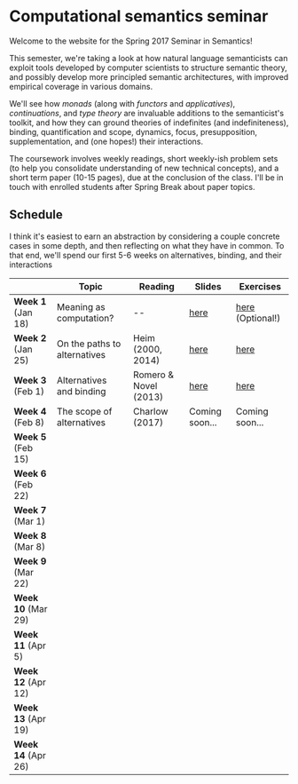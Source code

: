 # Computational semantics seminar

Welcome to the website for the Spring 2017 Seminar in Semantics!

This semester, we're taking a look at how natural language semanticists can
exploit tools developed by computer scientists to structure semantic theory,
and possibly develop more principled semantic architectures, with improved
empirical coverage in various domains.

We'll see how *monads* (along with *functors* and *applicatives*),
*continuations*, and *type theory* are invaluable additions to the
semanticist's toolkit, and how they can ground theories of indefinites (and
indefiniteness), binding, quantification and scope, dynamics, focus,
presupposition, supplementation, and (one hopes!) their interactions.

The coursework involves weekly readings, short weekly-ish problem sets (to
help you consolidate understanding of new technical concepts), and a short term
paper (10-15 pages), due at the conclusion of the class. I'll be in touch with
enrolled students after Spring Break about paper topics.

## Schedule

I think it's easiest to earn an abstraction by considering a couple concrete
cases in some depth, and then reflecting on what they have in common. To that
end, we'll spend our first 5-6 weeks on alternatives, binding, and their
interactions

|                      | Topic                        | Reading               | Slides                                                                 | Exercises                                                                            |
|----------------------|------------------------------|-----------------------|------------------------------------------------------------------------|--------------------------------------------------------------------------------------|
| **Week 1** (Jan 18)  | Meaning as computation?      | --                    | [here](https://github.com/schar/comp-sem/blob/master/slides/week1.pdf) | [here](https://github.com/schar/comp-sem/blob/master/exercises/week1.md) (Optional!) |
| **Week 2** (Jan 25)  | On the paths to alternatives | Heim (2000, 2014)     | [here](https://github.com/schar/comp-sem/blob/master/slides/week2.pdf) | [here](https://github.com/schar/comp-sem/blob/master/exercises/week2.md)             |
| **Week 3** (Feb 1)   | Alternatives and binding     | Romero & Novel (2013) | [here](https://github.com/schar/comp-sem/blob/master/slides/week3.pdf) | [here](https://github.com/schar/comp-sem/blob/master/exercises/week3.md)             |
| **Week 4** (Feb 8)   | The scope of alternatives    | Charlow (2017)        | Coming soon...                                                         | Coming soon...                                                                       |
| **Week 5** (Feb 15)  |                              |                       |                                                                        |                                                                                      |
| **Week 6** (Feb 22)  |                              |                       |                                                                        |                                                                                      |
| **Week 7** (Mar 1)   |                              |                       |                                                                        |                                                                                      |
| **Week 8** (Mar 8)   |                              |                       |                                                                        |                                                                                      |
| **Week 9** (Mar 22)  |                              |                       |                                                                        |                                                                                      |
| **Week 10** (Mar 29) |                              |                       |                                                                        |                                                                                      |
| **Week 11** (Apr 5)  |                              |                       |                                                                        |                                                                                      |
| **Week 12** (Apr 12) |                              |                       |                                                                        |                                                                                      |
| **Week 13** (Apr 19) |                              |                       |                                                                        |                                                                                      |
| **Week 14** (Apr 26) |                              |                       |                                                                        |                                                                                      |

